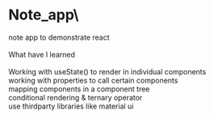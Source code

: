 # Note_app\
note app to demonstrate react\
\
What have I learned\
\
Working with useState() to render in individual components\
working with properties to call certain components\
mapping components in a component tree\
conditional rendering & ternary operator\
use thirdparty libraries like material ui

